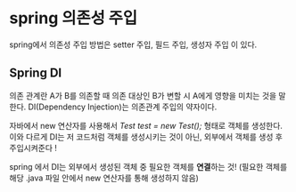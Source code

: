 # spring 의존성 주입

spring에서 의존성 주입 방법은 setter 주입, 필드 주입, 생성자 주입 이 있다.

## Spring DI

의존 관계란 A가 B를 의존할 때 의존 대상인 B가 변할 시 A에게 영향을 미치는 것을 말한다. DI(Dependency Injection)는 의존관계 주입의 약자이다.

자바에서 new 연산자를 사용해서 *Test test = new Test();* 형태로 객체를 생성한다. 
이와 다르게 DI는 저 코드처럼 객체를 생성시키는 것이 아닌, 외부에서 객체를 생성 후 주입시켜준다 !

spring 에서 DI는 외부에서 생성된 객체 중 필요한 객체를 **연결**하는 것! (필요한 객체를 해당 .java 파일 안에서 new 연산자를 통해 생성하지 않음)



